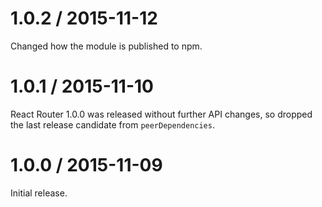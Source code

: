 # 1.0.2 / 2015-11-12

Changed how the module is published to npm.

# 1.0.1 / 2015-11-10

React Router 1.0.0 was released without further API changes, so dropped the last release candidate from `peerDependencies`.

# 1.0.0 / 2015-11-09

Initial release.

